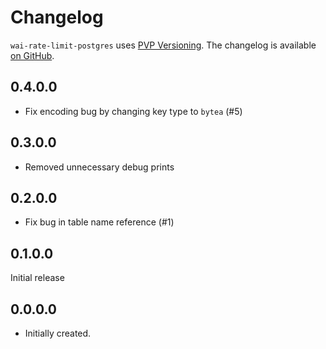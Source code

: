 # Changelog

`wai-rate-limit-postgres` uses [PVP Versioning][1].
The changelog is available [on GitHub][2].

## 0.4.0.0

* Fix encoding bug by changing key type to `bytea` (#5)

## 0.3.0.0

* Removed unnecessary debug prints

## 0.2.0.0

* Fix bug in table name reference (#1)

## 0.1.0.0

Initial release

## 0.0.0.0

* Initially created.

[1]: https://pvp.haskell.org
[2]: https://github.com/donatello/wai-rate-limit-postgres/releases
